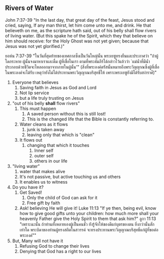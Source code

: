 ## Rivers of Water

John 7:37-39 "In the last day, that great day of the feast, Jesus stood and cried, saying, If any man thirst, let him come unto me, and drink. He that believeth on me, as the scripture hath said, out of his belly shall flow rivers of living water. (But this spake he of the Spirit, which they that believe on him should receive: for the Holy Ghost was not yet given; because that Jesus was not yet glorified.)"

ยอห์น 7:37-39 "ในวันที่สุดท้ายของเทศกาลซึ่งเป็นวันใหญ่นั้น พระเยซูทรงยืนและประกาศว่า "ถ้าผู้ใดกระหาย ผู้นั้นจงมาหาเราและดื่ม ผู้ที่เชื่อในเรา ตามที่พระคัมภีร์ได้กล่าวไว้แล้วว่า `แม่น้ำที่มีน้ำประกอบด้วยชีวิตจะไหลออกมาจากภายในผู้นั้น'" (สิ่งที่พระองค์ตรัสนั้นหมายถึงพระวิญญาณซึ่งผู้ที่เชื่อในพระองค์จะได้รับ เหตุว่ายังไม่ได้ประทานพระวิญญาณบริสุทธิ์ให้ เพราะพระเยซูยังมิได้รับสง่าราศี)"

1. Everyone that believes
	1. Saving faith in Jesus as God and Lord
	2. Not lip service
	3. but a life truly trusting on Jesus
2. "out of his belly **shall** flow rivers"
	1. This must happen
		1. A saved person without this is still lost!
		2. This is the changed life that the Bible is constantly referring to.
	2. Water cleans as it flows
		1. junk is taken away
		2. leaving only that which is "clean"
	3. It flows out
		1. changing that which it touches
			1. Inner self 
			2. outer self
			3. others in our life
3. "living water"
	1. water that makes alive
	2. It's not passive, but active touching us and others
	3. It enables us to witness
4. Do you have it?
	1. Get Saved!
		1. Only the child of God can ask for it
		2. Free gift by faith
	2. Ask! believing He will give it!
		Luke 11:13 "If ye then, being evil, know how to give good gifts unto your children: how much more shall your heavenly Father give the Holy Spirit to them that ask him?"
		ลูกา 11:13 "เพราะฉะนั้น ถ้าท่านทั้งหลายเองผู้เป็นคนชั่ว ยังรู้จักให้ของดีแก่บุตรของตน ยิ่งกว่านั้นสักเท่าใด พระบิดาของท่านผู้ทรงสถิตในสวรรค์ จะทรงประทานพระวิญญาณบริสุทธิ์แก่ผู้ที่ขอต่อพระองค์""
5. But, Many will not have it
	1. Refusing God to change their lives
	2. Denying that God has a right to our lives